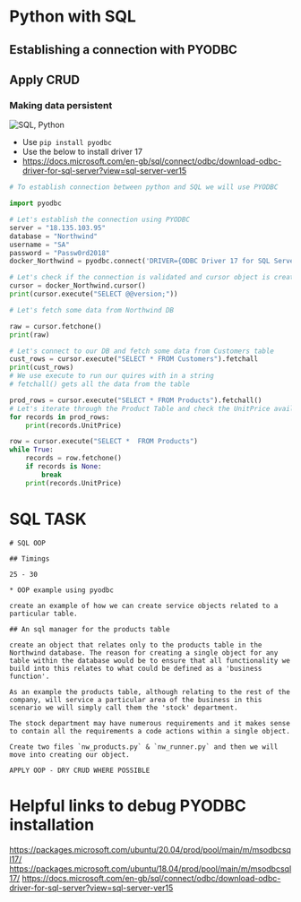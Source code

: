 
# Python with SQL
## Establishing a connection with PYODBC
## Apply CRUD 
### Making data persistent


![SQL, Python](https://user-images.githubusercontent.com/26543682/112972756-82057280-9148-11eb-8d2e-22544df39c81.png)


- Use `pip install pyodbc`
- Use the below to install driver 17
- https://docs.microsoft.com/en-gb/sql/connect/odbc/download-odbc-driver-for-sql-server?view=sql-server-ver15 

```python
# To establish connection between python and SQL we will use PYODBC

import pyodbc

# Let's establish the connection using PYODBC
server = "18.135.103.95"
database = "Northwind"
username = "SA"
password = "Passw0rd2018"
docker_Northwind = pyodbc.connect('DRIVER={ODBC Driver 17 for SQL Server};SERVER='+server+';DATABASE='+database+';UID='+username+';PWD='+ password)

# Let's check if the connection is validated and cursor object is created
cursor = docker_Northwind.cursor()
print(cursor.execute("SELECT @@version;"))

# Let's fetch some data from Northwind DB

raw = cursor.fetchone()
print(raw)

# Let's connect to our DB and fetch some data from Customers table
cust_rows = cursor.execute("SELECT * FROM Customers").fetchall
print(cust_rows)
# We use execute to run our quires with in a string
# fetchall() gets all the data from the table

prod_rows = cursor.execute("SELECT * FROM Products").fetchall()
# Let's iterate through the Product Table and check the UnitPrice available
for records in prod_rows:
    print(records.UnitPrice)

row = cursor.execute("SELECT *  FROM Products")
while True:
    records = row.fetchone()
    if records is None:
        break
    print(records.UnitPrice)
```

# SQL TASK 
```
# SQL OOP

## Timings

25 - 30

* OOP example using pyodbc

create an example of how we can create service objects related to a particular table.

## An sql manager for the products table

create an object that relates only to the products table in the Northwind database. The reason for creating a single object for any table within the database would be to ensure that all functionality we build into this relates to what could be defined as a 'business function'.

As an example the products table, although relating to the rest of the company, will service a particular area of the business in this scenario we will simply call them the 'stock' department. 

The stock department may have numerous requirements and it makes sense to contain all the requirements a code actions within a single object.

Create two files `nw_products.py` & `nw_runner.py` and then we will move into creating our object.

APPLY OOP - DRY CRUD WHERE POSSIBLE
```

# Helpful links to debug PYODBC installation
https://packages.microsoft.com/ubuntu/20.04/prod/pool/main/m/msodbcsql17/
https://packages.microsoft.com/ubuntu/18.04/prod/pool/main/m/msodbcsql17/
https://docs.microsoft.com/en-gb/sql/connect/odbc/download-odbc-driver-for-sql-server?view=sql-server-ver15
